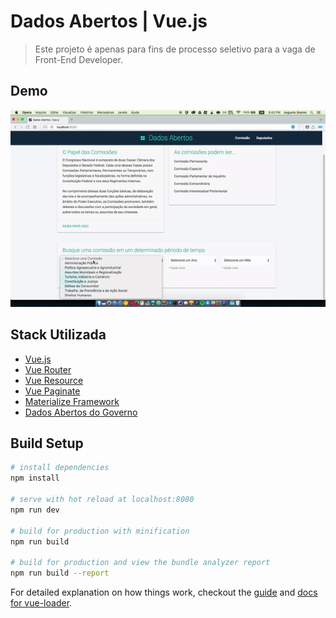 # Dados Abertos | Vue.js

> Este projeto é apenas para fins de processo seletivo para a vaga de Front-End Developer.

## Demo
![Demonstração do Sistema](demo/demo.gif)

## Stack Utilizada
* [Vue.js](https://vuejs.org)
* [Vue Router](https://router.vuejs.org/en/)
* [Vue Resource](https://github.com/pagekit/vue-resource)
* [Vue Paginate](https://github.com/TahaSh/vue-paginate)
* [Materialize Framework](http://materializecss.com)
* [Dados Abertos do Governo](http://dadosabertos.almg.gov.br/ws/ajuda/sobre)

## Build Setup

``` bash
# install dependencies
npm install

# serve with hot reload at localhost:8080
npm run dev

# build for production with minification
npm run build

# build for production and view the bundle analyzer report
npm run build --report
```

For detailed explanation on how things work, checkout the [guide](http://vuejs-templates.github.io/webpack/) and [docs for vue-loader](http://vuejs.github.io/vue-loader).
